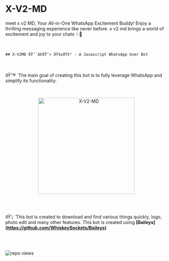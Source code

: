 
# X-V2-MD 
meet x v2 MD, Your All-in-One WhatsApp Excitement Buddy! Enjoy a thrilling messaging experience like never before. x v2 md brings a world of excitement and joy to your chats ✨🤖

<br>

    ## X-V2MD ðŸ‘¨â€ðŸ’» ðŸ‡±ðŸ‡° - A Javascript WhatsApp User Bot

<br>

ðŸ”® `The main goal of creating this bot is to fully leverage WhatsApp and simplify its functionality.

<br>
 <p align="center">
 <a href="ðŸ">
 <img alt="X-V2-MD"
height="300" src="ðŸ">


 </a>
</p>



<br>
<br>


ðŸ’¡ `This bot is created to download and find various things quickly, logo, photo edit and many other features. This bot is created using **[Baileys] (https://github.com/WhiskeySockets/Baileys)**

<br>
<br>


![repo views](https://hits.seeyoufarm.com/api/count/incr/badge.svg?url=https%3A%2F%2Fgithub.com%2Fx-v2-mdLK%2X-V2-MD&count_bg=%2379C83D&title_)





